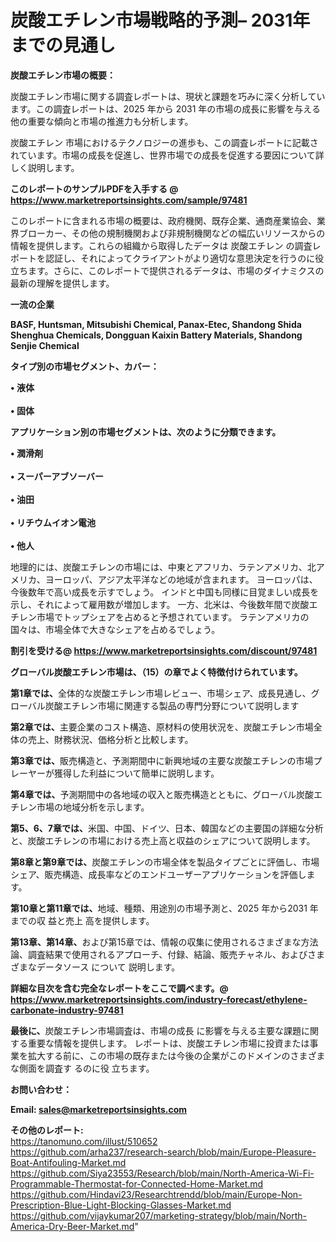 # 炭酸エチレン市場戦略的予測– 2031年までの見通し

<strong><b>炭酸エチレン市場の概要：</b></strong>

炭酸エチレン市場に関する調査レポートは、現状と課題を巧みに深く分析しています。この調査レポートは、2025 年から 2031 年の市場の成長に影響を与える他の重要な傾向と市場の推進力も分析します。

炭酸エチレン 市場におけるテクノロジーの進歩も、この調査レポートに記載されています。市場の成長を促進し、世界市場での成長を促進する要因について詳しく説明します。

<strong>このレポートのサンプルPDFを入手する @ <a href=https://www.marketreportsinsights.com/sample/97481>https://www.marketreportsinsights.com/sample/97481</a></strong>

このレポートに含まれる市場の概要は、政府機関、既存企業、通商産業協会、業界ブローカー、その他の規制機関および非規制機関などの幅広いリソースからの情報を提供します。これらの組織から取得したデータは 炭酸エチレン の調査レポートを認証し、それによってクライアントがより適切な意思決定を行うのに役立ちます。さらに、このレポートで提供されるデータは、市場のダイナミクスの最新の理解を提供します。

<strong>一流の企業</strong>

<strong><b>BASF, Huntsman, Mitsubishi Chemical, Panax-Etec, Shandong Shida Shenghua Chemicals, Dongguan Kaixin Battery Materials, Shandong Senjie Chemical</b></strong>

<strong><b>タイプ別の市場セグメント、カバー：</b></strong>

<strong>• 液体<br><br>• 固体</strong>

<strong><b>アプリケーション別の市場セグメントは、次のように分類できます。</b></strong>

<strong>• 潤滑剤<br><br>• スーパーアブソーバー<br><br>• 油田<br><br>• リチウムイオン電池<br><br>• 他人</strong>

 地理的には、炭酸エチレンの市場には、中東とアフリカ、ラテンアメリカ、北アメリカ、ヨーロッパ、アジア太平洋などの地域が含まれます。 ヨーロッパは、今後数年で高い成長を示すでしょう。 インドと中国も同様に目覚ましい成長を示し、それによって雇用数が増加します。 一方、北米は、今後数年間で炭酸エチレン市場でトップシェアを占めると予想されています。 ラテンアメリカの国々は、市場全体で大きなシェアを占めるでしょう。

<strong>割引を受ける@ <a href=https://www.marketreportsinsights.com/discount/97481>https://www.marketreportsinsights.com/discount/97481</a></strong>

<strong><b>グローバル炭酸エチレン市場は、（15）の章でよく特徴付けられています。</b></strong>

<strong><b>第</b></strong><strong><b>1章では、</b></strong>全体的な炭酸エチレン市場レビュー、市場シェア、成長見通し、グローバル炭酸エチレン市場に関連する製品の専門分野について説明します

<strong><b>第2章では、</b></strong>主要企業のコスト構造、原材料の使用状況を、炭酸エチレン市場全体の売上、財務状況、価格分析と比較します。

<strong><b>第3章では、</b></strong>販売構造と、予測期間中に新興地域の主要な炭酸エチレンの市場プレーヤーが獲得した利益について簡単に説明します。

<strong><b>第4章では、</b></strong>予測期間中の各地域の収入と販売構造とともに、グローバル炭酸エチレン市場の地域分析を示します。

<strong><b>第5、6、7章では、</b></strong>米国、中国、ドイツ、日本、韓国などの主要国の詳細な分析と、炭酸エチレンの市場における売上高と収益のシェアについて説明します。

<strong><b>第8章と第9章では、</b></strong>炭酸エチレンの市場全体を製品タイプごとに評価し、市場シェア、販売構造、成長率などのエンドユーザーアプリケーションを評価します。

<strong><b>第10章と第11章では、</b></strong>地域、種類、用途別の市場予測と、2025 年から2031 年までの収 益と売上 高を提供します。

<strong><b>第13章、第14章、</b></strong>および第15章では、情報の収集に使用されるさまざまな方法論、調査結果で使用されるアプローチ、付録、結論、販売チャネル、およびさまざまなデータソース について 説明します。

<strong>詳細な目次を含む完全なレポートをここで調べます。@ <a href=https://www.marketreportsinsights.com/industry-forecast/ethylene-carbonate-industry-97481>https://www.marketreportsinsights.com/industry-forecast/ethylene-carbonate-industry-97481</a></strong>

<strong><b>最後に、</b></strong>炭酸エチレン市場調査は、市場の成長 に影響を</a>与える主要な課題に関する重要な情報を提供します。 レポートは、炭酸エチレン市場に投資または事業を拡大する前に、この市場の既存または今後の企業がこのドメインのさまざまな側面を調査す るのに役 立ちます。

<strong><b>お問い合わせ：</b></strong>

<strong>Email: </strong><a href=mailto:sales@marketreportsinsights.com><strong>sales@marketreportsinsights.com</strong></a>

<strong>その他のレポート:</strong>
<br>
<a href=https://tanomuno.com/illust/510652>https://tanomuno.com/illust/510652</a>
<br>
<a href=https://github.com/arha237/research-search/blob/main/Europe-Pleasure-Boat-Antifouling-Market.md>https://github.com/arha237/research-search/blob/main/Europe-Pleasure-Boat-Antifouling-Market.md</a>
<br>
<a href=https://github.com/Siya23553/Research/blob/main/North-America-Wi-Fi-Programmable-Thermostat-for-Connected-Home-Market.md>https://github.com/Siya23553/Research/blob/main/North-America-Wi-Fi-Programmable-Thermostat-for-Connected-Home-Market.md</a>
<br>
<a href=https://github.com/Hindavi23/Researchtrendd/blob/main/Europe-Non-Prescription-Blue-Light-Blocking-Glasses-Market.md>https://github.com/Hindavi23/Researchtrendd/blob/main/Europe-Non-Prescription-Blue-Light-Blocking-Glasses-Market.md</a>
<br>
<a href=https://github.com/vijaykumar207/marketing-strategy/blob/main/North-America-Dry-Beer-Market.md>https://github.com/vijaykumar207/marketing-strategy/blob/main/North-America-Dry-Beer-Market.md</a>"
